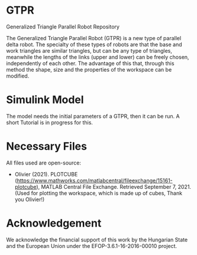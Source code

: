 # GTPR
Generalized Triangle Parallel Robot Repository

The Generalized Triangle Parallel Robot (GTPR) is a new type of parallel delta robot. The specialty of these types of robots are that the base and work triangles are similar triangles, but can be any type of triangles, meanwhile the lengths of the links (upper and lower) can be freely chosen, independently of each other. The advantage of this that, through this method the shape, size and the properties of the workspace can be modified.

# Simulink Model
The model needs the initial parameters of a GTPR, then it can be run. A short Tutorial is in progress for this.

# Necessary Files
All files used are open-source:
 - Olivier (2021). PLOTCUBE (https://www.mathworks.com/matlabcentral/fileexchange/15161-plotcube), MATLAB Central File Exchange. Retrieved September 7, 2021. (Used for plotting the workspace, which is made up of cubes, Thank you Olivier!)
 
# Acknowledgement
We acknowledge the financial support of this work by the Hungarian State and the European Union under the  EFOP-3.6.1-16-2016-00010 project.
 
 
